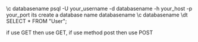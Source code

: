 \c databasename
psql -U your_username -d databasename -h your_host -p your_port
its create a database name databasename
\c databasename
 \dt
 SELECT * FROM "User";

if use GET then use GET, if use method post then use POST